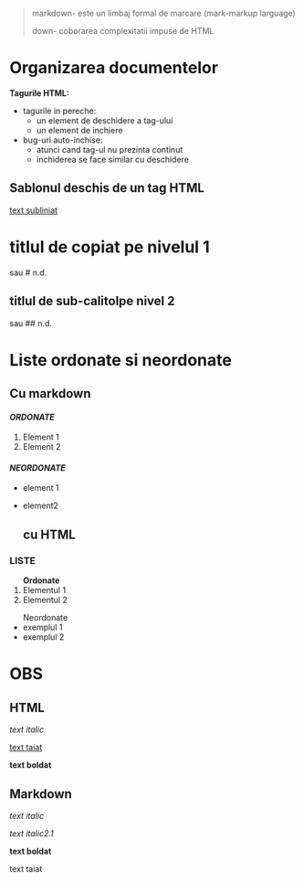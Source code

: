 > markdown- este un limbaj formal de marcare (mark-markup larguage)
> 
> down- coborarea complexitatii impuse de HTML 

# Organizarea documentelor 

**Tagurile HTML:**

- tagurile in pereche:
  -  un element de deschidere a tag-ului
  - un element de inchiere
- bug-uri auto-inchise:
  - atunci cand tag-ul nu prezinta continut
  - inchiderea se face similar cu deschidere

## Sablonul deschis de un tag HTML

<u>text subliniat</u>

<h1>titlul de copiat pe nivelul 1</h1>
sau # n.d.

<h2>titlul de sub-calitolpe nivel 2</h2>
sau ## n.d.

# Liste ordonate si neordonate

## **Cu markdown**

#### ***ORDONATE***
1. Element 1
1. Element 2

#### ***NEORDONATE***
* element 1
* element2

  ## **cu HTML**
### LISTE 
<ol><b>Ordonate</b>
<li>Elementul 1</li>
<li>Elementul 2</li></ol>

<ul>Neordonate
<li>exemplul 1</li>
<li>exemplul 2</li></ul>

# OBS

## HTML

<i>text italic</i>

<u>text taiat</u>

<b>text boldat</b>

## Markdown 

*text italic*

_text italic2.1_

**text boldat**

text taiat









































